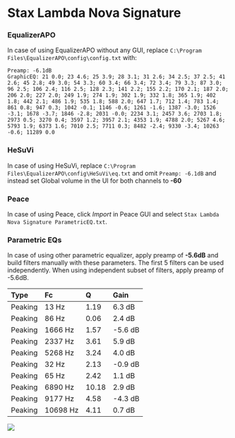 # Stax Lambda Nova Signature

### EqualizerAPO
In case of using EqualizerAPO without any GUI, replace `C:\Program Files\EqualizerAPO\config\config.txt`
with:
```
Preamp: -6.1dB
GraphicEQ: 21 0.0; 23 4.6; 25 3.9; 28 3.1; 31 2.6; 34 2.5; 37 2.5; 41 2.6; 45 2.8; 49 3.0; 54 3.3; 60 3.4; 66 3.4; 72 3.4; 79 3.3; 87 3.0; 96 2.5; 106 2.4; 116 2.5; 128 2.3; 141 2.2; 155 2.2; 170 2.1; 187 2.0; 206 2.0; 227 2.0; 249 1.9; 274 1.9; 302 1.9; 332 1.8; 365 1.9; 402 1.8; 442 2.1; 486 1.9; 535 1.8; 588 2.0; 647 1.7; 712 1.4; 783 1.4; 861 0.8; 947 0.3; 1042 -0.1; 1146 -0.6; 1261 -1.6; 1387 -3.0; 1526 -3.1; 1678 -3.7; 1846 -2.8; 2031 -0.0; 2234 3.1; 2457 3.6; 2703 1.8; 2973 0.5; 3270 0.4; 3597 1.2; 3957 2.1; 4353 1.9; 4788 2.0; 5267 4.6; 5793 1.9; 6373 1.6; 7010 2.5; 7711 0.3; 8482 -2.4; 9330 -3.4; 10263 -0.6; 11289 0.0
```

### HeSuVi
In case of using HeSuVi, replace `C:\Program Files\EqualizerAPO\config\HeSuVi\eq.txt` and omit `Preamp:
-6.1dB` and instead set Global volume in the UI for both channels to **-60**

### Peace
In case of using Peace, click *Import* in Peace GUI and select `Stax Lambda Nova Signature ParametricEQ.txt`.

### Parametric EQs
In case of using other parametric equalizer, apply preamp of **-5.6dB** and build filters manually
with these parameters. The first 5 filters can be used independently.
When using independent subset of filters, apply preamp of -5.6dB.

| Type    | Fc       |     Q | Gain    |
|:--------|:---------|:------|:--------|
| Peaking | 13 Hz    |  1.19 | 6.3 dB  |
| Peaking | 86 Hz    |  0.06 | 2.4 dB  |
| Peaking | 1666 Hz  |  1.57 | -5.6 dB |
| Peaking | 2337 Hz  |  3.61 | 5.9 dB  |
| Peaking | 5268 Hz  |  3.24 | 4.0 dB  |
| Peaking | 32 Hz    |  2.13 | -0.9 dB |
| Peaking | 65 Hz    |  2.42 | 1.1 dB  |
| Peaking | 6890 Hz  | 10.18 | 2.9 dB  |
| Peaking | 9177 Hz  |  4.58 | -4.3 dB |
| Peaking | 10698 Hz |  4.11 | 0.7 dB  |

![](https://raw.githubusercontent.com/jaakkopasanen/AutoEq/master/results/innerfidelity/sbaf-serious/Stax%20Lambda%20Nova%20Signature/Stax%20Lambda%20Nova%20Signature.png)